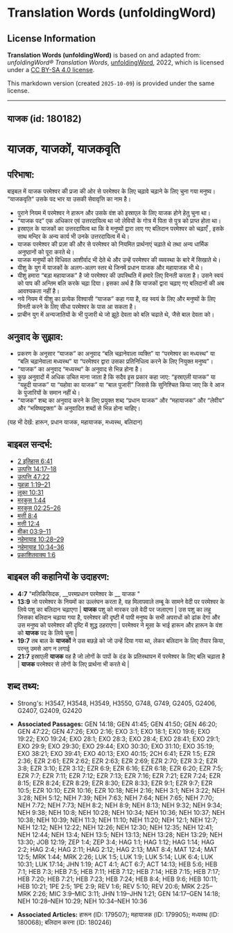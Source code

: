 # Translation Words (unfoldingWord)

## License Information

**Translation Words (unfoldingWord)** is based on and adapted from: _unfoldingWord® Translation Words_, [unfoldingWord](https://unfoldingword.org/utw), 2022, which is licensed under a [CC BY-SA 4.0 license](https://creativecommons.org/licenses/by-sa/4.0/legalcode.en).

This markdown version (created `2025-10-09`) is provided under the same license.



--------------------------------

## याजक (id: 180182)

याजक, याजकों, याजकवृति
======================

परिभाषा:
--------

बाइबल में याजक परमेश्वर की प्रजा की ओर से परमेश्वर के लिए चढ़ावे चढ़ाने के लिए चुना गया मनुष्य। “याजकवृति” उसके पद भार या उसकी सेवावृत्ति का नाम है।

* पुराने नियम में परमेश्वर ने हारून और उसके वंश को इस्राएल के लिए याजक होने हेतु चुना था।
* “याजक पद” एक अधिकार एवं उत्तरदायित्व था जो लेवियों के गोत्र में पिता से पुत्र को प्राप्त होता था।
* इस्राएल के याजकों का उत्तरदायित्व था कि वे मनुष्यों द्वारा लाए गए बलिदान परमेश्वर को चढ़ाएँ , इसके साथ मन्दिर के अन्य कार्य भी उनके उत्तरदायित्व में थे।
* याजक परमेश्वर की प्रज़ा की और से परमेश्वर को नियमित प्रार्थनाएं चढ़ाते थे तथा अन्य धार्मिक अनुष्ठानों को पूरा करते थे।
* याजक मनुष्यों को विधिवत आशीर्वाद भी देते थे और उन्हें परमेश्वर की व्यवस्था के बारे में सिखाते थे।
* यीशु के युग में याजकों के अलग\-अलग स्तर थे जिनमें प्रधान याजक और महायाजक भी थे।
* यीशु हमारा “बड़ा महायाजक” है जो परमेश्वर की उपस्थिति में हमारे लिए विनती करता है। उसने स्वयं को पाप की अन्तिम बलि करके चढ़ा दिया। इसका अर्थ है कि याजकों द्वारा चढ़ाए गए बलिदानों की अब आवश्यकता नहीं है।
* नये नियम में यीशु का प्रत्येक विश्वासी “याजक” कहा गया है, वह स्वयं के लिए और मनुष्यों के लिए विनती करने के लिए सीधा परमेश्वर के पास आ सकता है।
* प्राचीन युग में अन्यजातियों के भी पुजारी थे जो झूठे देवता को बलि चढाते थे, जैसे बाल देवता को।

अनुवाद के सुझाव:
----------------

* प्रकरण के अनुसार “याजक” का अनुवाद “बलि चढ़ानेवाला व्यक्ति” या “परमेश्वर का मध्यस्थ” या “बलि चढ़ानेवाला मध्यस्थ” या “परमेश्वर द्वारा उसका प्रतिनिधित्व करने के लिए नियुक्त मनुष्य”।
* “याजक” का अनुवाद “मध्यस्थ” के अनुवाद से भिन्न होना है।
* कुछ अनुवादों में अधिक उचित माना जाता है कि सदैव इस प्रकार कहा जाए: “इस्राएली याजक” या “यहूदी याजक” या “यहोवा का याजक” या “बाल पुजारी” जिससे कि सुनिश्चित किया जाए कि वे आज के पुजारियों के समान नहीं थे।
* “याजक” शब्द का अनुवाद करने के लिए प्रयुक्त शब्द “प्रधान याजक” और “महायाजक” और “लेवीय” और “भविष्यद्वक्ता” के अनुवादित शब्दों से भिन्न होना चाहिए।

(यह भी देखें: हारून, प्रधान याजक, महायाजक, मध्यस्थ, बलिदान)

बाइबल सन्दर्भ:
--------------

* [2 इतिहास 6:41](https://ref.ly/2Chr0:0)
* [उत्पत्ति 14:17–18](https://ref.ly/Gen14:17-Gen14:18)
* [उत्पत्ति 47:22](https://ref.ly/Gen47:22)
* [यूहन्ना 1:19–21](https://ref.ly/John1:19-John1:21)
* [लूका 10:31](https://ref.ly/Luke10:31)
* [मरकुस 1:44](https://ref.ly/Mark1:44)
* [मरकुस 02:25–26](https://ref.ly/Mark2:25-Mark2:26)
* [मत्ती 8:4](https://ref.ly/Matt8:4)
* [मत्ती 12:4](https://ref.ly/Matt12:4)
* [मीका 03:9–11](https://ref.ly/Mic3:9-Mic3:11)
* [नहेमायाह 10:28–29](https://ref.ly/Neh10:28-Neh10:29)
* [नहेमायाह 10:34–36](https://ref.ly/Neh10:34-Neh10:36)
* [प्रकाशितवाक्य 1:6](https://ref.ly/Rev0:0)

बाइबल की कहानियों के उदाहरण:
----------------------------

* **4:7** "मलिकिसिदक, \_\_परमप्रधान परमेश्वर के \_\_ याजक "
* **13:9** जो परमेश्वर के नियमों का उल्लंघन करता है, वह मिलापवाले तम्बू के सामने वेदी पर परमेश्वर के लिये पशु का बलिदान चढ़ाएगा \| **याजक** पशु को मारकर उसे वेदी पर जलाएगा \| उस पशु का लहू जिसका बलिदान चढ़ाया गया है, परमेश्वर की दृष्टी में पापी मनुष्य के सभी अपराधों को ढांक देगा और उस मनुष्य को परमेश्वर की दृष्टि में शुद्ध ठहराएगा \| परमेश्वर ने मूसा के भाई हारून और हारून के वंश को **याजक** पद के लिये चुना \|
* **19:7** तब बाल के **याजकों** ने उस बछड़े को जो उन्हें दिया गया था, लेकर बलिदान के लिए तैयार किया, परन्तु उमसे आग न लगाई
* **21:7** इस्राएली **याजक** वह है जो लोगों के पापों के दंड के प्रतिस्थापन में परमेश्वर के लिए बलि चढ़ाता है \| **याजक** परमेश्वर से लोगों के लिए प्रार्थना भी करते थे \|

शब्द तथ्य:
----------

* Strong's: H3547, H3548, H3549, H3550, G748, G749, G2405, G2406, G2407, G2409, G2420

* **Associated Passages:** GEN 14:18; GEN 41:45; GEN 41:50; GEN 46:20; GEN 47:22; GEN 47:26; EXO 2:16; EXO 3:1; EXO 18:1; EXO 19:6; EXO 19:22; EXO 19:24; EXO 28:1; EXO 28:3; EXO 28:4; EXO 28:41; EXO 29:1; EXO 29:9; EXO 29:30; EXO 29:44; EXO 30:30; EXO 31:10; EXO 35:19; EXO 38:21; EXO 39:41; EXO 40:13; EXO 40:15; 2CH 6:41; EZR 1:5; EZR 2:36; EZR 2:61; EZR 2:62; EZR 2:63; EZR 2:69; EZR 2:70; EZR 3:2; EZR 3:8; EZR 3:10; EZR 3:12; EZR 6:9; EZR 6:16; EZR 6:18; EZR 6:20; EZR 7:5; EZR 7:7; EZR 7:11; EZR 7:12; EZR 7:13; EZR 7:16; EZR 7:21; EZR 7:24; EZR 8:15; EZR 8:24; EZR 8:29; EZR 8:30; EZR 8:33; EZR 9:1; EZR 9:7; EZR 10:5; EZR 10:10; EZR 10:16; EZR 10:18; NEH 2:16; NEH 3:1; NEH 3:22; NEH 3:28; NEH 5:12; NEH 7:39; NEH 7:63; NEH 7:64; NEH 7:65; NEH 7:70; NEH 7:72; NEH 7:73; NEH 8:2; NEH 8:9; NEH 8:13; NEH 9:32; NEH 9:34; NEH 9:38; NEH 10:8; NEH 10:28; NEH 10:34; NEH 10:36; NEH 10:37; NEH 10:38; NEH 10:39; NEH 11:3; NEH 11:10; NEH 11:20; NEH 12:1; NEH 12:7; NEH 12:12; NEH 12:22; NEH 12:26; NEH 12:30; NEH 12:35; NEH 12:41; NEH 12:44; NEH 13:4; NEH 13:5; NEH 13:13; NEH 13:28; NEH 13:29; NEH 13:30; JOB 12:19; ZEP 1:4; ZEP 3:4; HAG 1:1; HAG 1:12; HAG 1:14; HAG 2:2; HAG 2:4; HAG 2:11; HAG 2:12; HAG 2:13; MAT 8:4; MAT 12:4; MAT 12:5; MRK 1:44; MRK 2:26; LUK 1:5; LUK 1:9; LUK 5:14; LUK 6:4; LUK 10:31; LUK 17:14; JHN 1:19; ACT 4:1; ACT 6:7; ACT 14:13; HEB 5:6; HEB 7:1; HEB 7:3; HEB 7:5; HEB 7:11; HEB 7:12; HEB 7:14; HEB 7:15; HEB 7:17; HEB 7:20; HEB 7:21; HEB 7:23; HEB 7:24; HEB 8:4; HEB 9:6; HEB 10:11; HEB 10:21; 1PE 2:5; 1PE 2:9; REV 1:6; REV 5:10; REV 20:6; MRK 2:25–MRK 2:26; MIC 3:9–MIC 3:11; JHN 1:19–JHN 1:21; GEN 14:17–GEN 14:18; NEH 10:28–NEH 10:29; NEH 10:34–NEH 10:36
* **Associated Articles:** हारून (ID: 179507); महायाजक (ID: 179905); मध्यस्थ (ID: 180068); बलिदान करना (ID: 180246)

